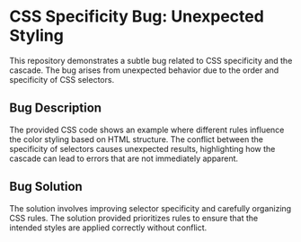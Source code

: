 # CSS Specificity Bug: Unexpected Styling

This repository demonstrates a subtle bug related to CSS specificity and the cascade. The bug arises from unexpected behavior due to the order and specificity of CSS selectors. 

## Bug Description
The provided CSS code shows an example where different rules influence the color styling based on HTML structure. The conflict between the specificity of selectors causes unexpected results, highlighting how the cascade can lead to errors that are not immediately apparent.

## Bug Solution
The solution involves improving selector specificity and carefully organizing CSS rules.  The solution provided prioritizes rules to ensure that the intended styles are applied correctly without conflict.